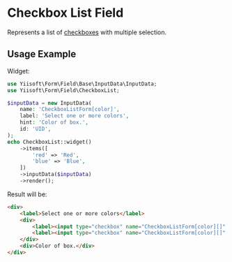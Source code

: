# Checkbox List Field

Represents a list of [checkboxes](checkbox.md) with multiple selection.

## Usage Example

Widget:

```php
use Yiisoft\Form\Field\Base\InputData\InputData;
use Yiisoft\Form\Field\CheckboxList;

$inputData = new InputData(
    name: 'CheckboxListForm[color]',
    label: 'Select one or more colors',
    hint: 'Color of box.',
    id: 'UID',
);
echo CheckboxList::widget()
    ->items([
        'red' => 'Red',
        'blue' => 'Blue',
    ])
    ->inputData($inputData)
    ->render();
```

Result will be:

```html
<div>
    <label>Select one or more colors</label>
    <div>
        <label><input type="checkbox" name="CheckboxListForm[color][]" value="red"> Red</label>
        <label><input type="checkbox" name="CheckboxListForm[color][]" value="blue"> Blue</label>
    </div>
    <div>Color of box.</div>
</div>
```
